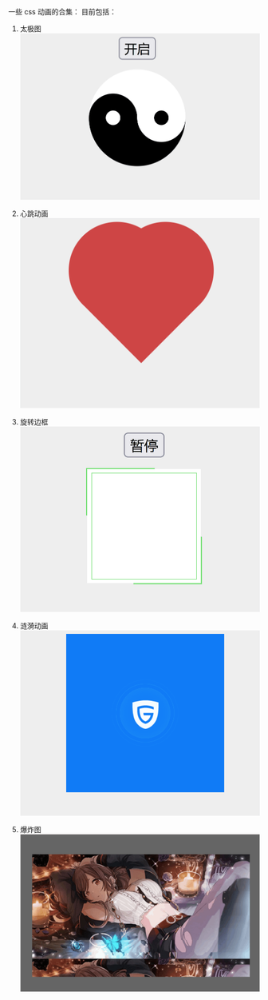 一些 css 动画的合集：
目前包括：
1. 太极图
![alt text](taiji.gif)

2. 心跳动画
![alt text](heartbeat.gif)

3. 旋转边框
![alt text](rotateborder.gif)

4. 涟漪动画
![alt text](ripple.gif)

4. 爆炸图
![alt text](expode.gif)